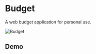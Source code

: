 Budget
======

A web budget application for personal use.

![Budget][1]

## Demo

 [1]: https://lh3.googleusercontent.com/-tWYFjGyrpvY/UbE_XxIKsZI/AAAAAAAACYA/KNjVgEgHJHI/s400/Screenshot_2013-06-07-03-56-04.png
